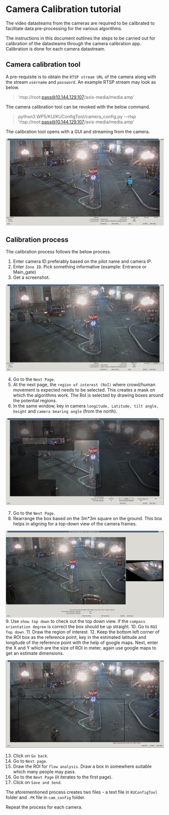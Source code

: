
# Camera Calibration tutorial

The video datasteams from the cameras are required to be calibrated to facilitate data pre-processing for the various algorithms.

The instructions in this document outlines the steps to be carried out for calibration of the datasteams through the camera calibration app. Calibration is done for each camera datastream.

## Camera calibration tool

A pre-requisite is to obtain the ```RTSP stream URL``` of the camera along with the stream ```username``` and ```password```. An example RTSP stream may look as below.

> 'rtsp://root:pass@10.144.129.107/axis-media/media.amp'

The camera calibration tool can be revoked with the below command.

> python3 WP5/KU/KUConfigTool/camera_config.py --rtsp 'rtsp://root:pass@10.144.129.107/axis-media/media.amp'

The calibration tool opens with a GUI and streaming from the camera.

![logo](./Images/cam-cal.png)

## Calibration process

The calibration process follows the below process.

1. Enter camera ID preferably based on the pilot name and camera IP.
2. Enter ```Zone ID```. Pick something informative (example: Entrance or Main_gate)
3. Get a screenshot.

  ![logo](./Images/cam-cal-pg1.png)

4. Go to the ```Next Page```.
5. At the next page, the ```region of interest (RoI)``` where crowd/human movement is expected needs to be selected. This creates a mask on which the algorithms work. The RoI is selected by drawing boxes around the potential regions.
6. In the same window, key in camera ```longitude, Latitude, tilt angle, height``` and ```camera bearing angle``` (from the north).

  ![logo](./Images/cam-cal-pg2.png)

7. Go to the ```Next Page```.
8. Rearrange the box based on the 3m*3m square on the ground. This box helps in aligning for a top-down view of the camera frames.

  ![logo](./Images/cam-cal-pg3.png)
9. Use ```show top down``` to check out the top down view. if the ```compass orientation degree``` is correct the box should be up straight.
10. Go to ```ROI Top down```.
11. Draw the region of interest.
12. Keep the bottom left corner of the ROI box as the reference point, key in the estimated latitude and longitude of the reference point with the help of google maps. Next, enter the X and Y which are the size of ROI in meter, again use google maps to get an estimate dimensions.

  ![logo](./Images/cam-cal-pg4.png)

13. Click on ```Go back```.
14. Go to ```Next page```.
15. Draw the ROI for ```flow analysis```. Draw a box in somewhere suitable which many people may pass.
16. Go to the ```Next Page``` (it iterates to the first page).
17. Click on ```Save and Send```.

The aforementioned process creates two files - a text file in ```KUConfigTool``` folder and ```.PK``` file in ```cam_config``` folder.

Repeat the process for each camera.
